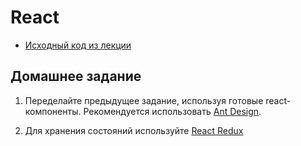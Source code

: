 # React

- [Исходный код из лекции](https://github.com/ZuevKirill95/spring-practice-source-code/tree/main/ant-design)

## Домашнее задание

1. Переделайте предыдущее задание, используя готовые react-компоненты. Рекомендуется
использовать [Ant Design](https://ant.design/docs/react/getting-started).

2. Для хранения состояний используйте [React Redux](https://redux.js.org/tutorials/quick-start)
